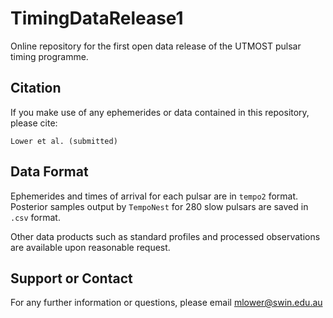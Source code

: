 # TimingDataRelease1
Online repository for the first open data release of the UTMOST pulsar timing programme.

## Citation

If you make use of any ephemerides or data contained in this repository, please cite:
```
Lower et al. (submitted)
```

## Data Format

Ephemerides and times of arrival for each pulsar are in `tempo2` format. Posterior samples output by `TempoNest` for 280 slow pulsars are saved in `.csv` format.

Other data products such as standard profiles and processed observations are available upon reasonable request.

## Support or Contact

For any further information or questions, please email mlower@swin.edu.au

